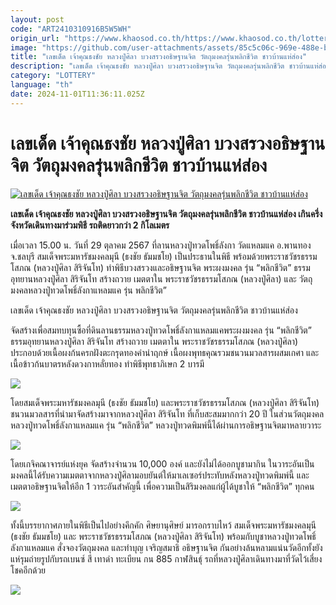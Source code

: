 ```yaml
---
layout: post
code: "ART2410310916B5W5WH"
origin_url: "https://www.khaosod.co.th/https://www.khaosod.co.th/lottery/news_9481885"
image: "https://github.com/user-attachments/assets/85c5c06c-969e-488e-b5e3-78f75e7d074a"
title: "เลขเด็ด เจ้าคุณธงชัย หลวงปู่ศิลา บวงสรวงอธิษฐานจิต วัตถุมงคลรุ่นพลิกชีวิต ชาวบ้านแห่ส่อง"
description: "เลขเด็ด เจ้าคุณธงชัย หลวงปู่ศิลา บวงสรวงอธิษฐานจิต วัตถุมงคลรุ่นพลิกชีวิต ชาวบ้านแห่ส่อง เกินครึ่งจังหวัดเดินทางมาร่วมพิธี รถติดยาวกว่า 2 กิโลเมตร  "
category: "LOTTERY"
language: "th"
date: 2024-11-01T11:36:11.025Z
---
```


# เลขเด็ด เจ้าคุณธงชัย หลวงปู่ศิลา บวงสรวงอธิษฐานจิต วัตถุมงคลรุ่นพลิกชีวิต ชาวบ้านแห่ส่อง

[![เลขเด็ด เจ้าคุณธงชัย หลวงปู่ศิลา บวงสรวงอธิษฐานจิต วัตถุมงคลรุ่นพลิกชีวิต ชาวบ้านแห่ส่อง](https://www.khaosod.co.th/wpapp/uploads/2024/10/lucky2-6.jpg "เลขเด็ด เจ้าคุณธงชัย หลวงปู่ศิลา บวงสรวงอธิษฐานจิต วัตถุมงคลรุ่นพลิกชีวิต ชาวบ้านแห่ส่อง")](https://www.khaosod.co.th/wpapp/uploads/2024/10/lucky2-6.jpg)

**เลขเด็ด เจ้าคุณธงชัย หลวงปู่ศิลา บวงสรวงอธิษฐานจิต วัตถุมงคลรุ่นพลิกชีวิต ชาวบ้านแห่ส่อง เกินครึ่งจังหวัดเดินทางมาร่วมพิธี รถติดยาวกว่า 2 กิโลเมตร**

เมื่อเวลา 15.00 น. วันที่ 29 ตุลาคม 2567 ที่ลานหลวงปู่ทวดโพธิ์ลังกา วัดแหลมแค อ.พานทอง จ.ชลบุรี สมเด็จพระมหารัชมงคลมุนี (ธงชัย ธัมมชโย) เป็นประธานในพิธี พร้อมด้วยพระราชวัชรธรรมโสภณ (หลวงปู่ศิลา สิริจันโท) ทำพิธีบวงสรวงและอธิษฐานจิต พระผงมงคล รุ่น “พลิกชีวิต” ธรรมอุทยานหลวงปู่ศิลา สิริจันโท สร้างถวาย เมตตาใน พระราชวัชรธรรมโสภณ (หลวงปู่ศิลา) และ วัตถุมงคลหลวงปู่ทวดโพธิ์ลังกาแหลมแค รุ่น พลิกชีวิต”

เลขเด็ด เจ้าคุณธงชัย หลวงปู่ศิลา บวงสรวงอธิษฐานจิต วัตถุมงคลรุ่นพลิกชีวิต ชาวบ้านแห่ส่อง

จัดสร้างเพื่อสมทบทุนซื้อที่ดินลานธรรมหลวงปู่ทวดโพธิ์ลังกาแหลมแคพระผงมงคล รุ่น “พลิกชีวิต” ธรรมอุทยานหลวงปู่ศิลา สิริจันโท สร้างถวาย เมตตาใน พระราชวัชรธรรมโสภณ (หลวงปู่ศิลา) ประกอบด้วยเนื้อผงก้นครกฝังตะกรุดทองคำนำฤกษ์ เนื้อผงพุทธคุณรวมชนวนมวลสารผสมเกศา และเนื้อข้าวก้นบาตรหลังดวงกาหลั่ยทอง ทำพิธีพุทธาภิเษก 2 บารมี

[![](https://www.khaosod.co.th/wpapp/uploads/2024/10/lucky3-6.jpg)](https://www.khaosod.co.th/wpapp/uploads/2024/10/lucky3-6.jpg)

โดยสมเด็จพระมหารัชมงคลมุนี (ธงชัย ธัมมชโย) และพระราชวัชรธรรมโสภณ (หลวงปู่ศิลา สิริจันโท) ชนวนมวลสารที่นำมาจัดสร้างมาจากหลวงปู่ศิลา สิริจันโท ที่เก็บสะสมมากกว่า 20 ปี ในส่วนวัตถุมงคลหลวงปู่ทวดโพธิ์ลังกาแหลมแค รุ่น “พลิกชีวิต” หลวงปู่ทวดพิมพ์นี้ได้ผ่านการอธิษฐานจิตมาหลายวาระ

[![](https://www.khaosod.co.th/wpapp/uploads/2024/10/lucky6-4.jpg)](https://www.khaosod.co.th/wpapp/uploads/2024/10/lucky6-4.jpg)

โดยเกจิคณาจารย์แห่งยุค จัดสร้างจำนวน 10,000 องค์ และยังไม่ได้ออกบูชามากิน ในวาระอันเป็นมงคลนี้ได้รับความเมตตาจากหลวงปู่ศิลามอบยันต์ให้มาเลเซอร์ประทับหลังหลวงปู่ทวดพิมพ์นี้ และเมตตาอธิษฐานจิตให้อีก 1 วาระอันสำคัญนี้ เพื่อความเป็นสิริมงคลแก่ผู้ได้บูชาให้ “พลิกชีวิต” ทุกคน

[![](https://www.khaosod.co.th/wpapp/uploads/2024/10/lucky4-6.jpg)](https://www.khaosod.co.th/wpapp/uploads/2024/10/lucky4-6.jpg)

ทั้งนี้บรรยากาศภายในพิธีเป็นไปอย่างคึกคัก ศิษยานุศิษย์ มารอกราบไหว้ สมเด็จพระมหารัชมงคลมุนี (ธงชัย ธัมมชโย) และ พระราชวัชรธรรมโสภณ (หลวงปู่ศิลา สิริจันโท) พร้อมกับบูชาหลวงปู่ทวดโพธิ์ลังกาแหลมแค สั่งจองวัตถุมงคล และทำบุญ เจริญสมาธิ อธิษฐานจิต กันอย่างล้นหลามแน่นวัดอีกทั้งยังแห่รุมถ่ายรูปกับรถเบนซ์ สี เทาดำ ทะเบียน กน 885 กาฬสินธุ์ รถที่หลวงปู่ศิลาเดินทางมาที่วัดไว้เสี่ยงโชคอีกด้วย

[![](https://www.khaosod.co.th/wpapp/uploads/2024/10/lucky5-6.jpg)](https://www.khaosod.co.th/wpapp/uploads/2024/10/lucky5-6.jpg)